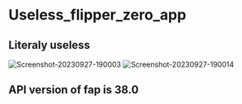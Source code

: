 # Useless_flipper_zero_app
## Literaly useless

![Screenshot-20230927-190003](https://github.com/Elisey101/Useless_flipper_zero_app/assets/74693705/8fe52479-3878-41d1-9c8b-bb67dbeffcc6)
![Screenshot-20230927-190014](https://github.com/Elisey101/Useless_flipper_zero_app/assets/74693705/8a89ad61-5504-4953-a005-0e9b23a272e9)

## API version of fap is 38.0


